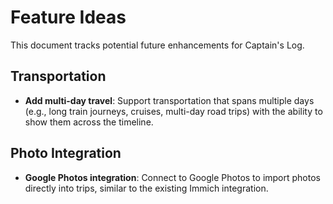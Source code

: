 # Feature Ideas

This document tracks potential future enhancements for Captain's Log.

## Transportation

- **Add multi-day travel**: Support transportation that spans multiple days (e.g., long train journeys, cruises, multi-day road trips) with the ability to show them across the timeline.

## Photo Integration

- **Google Photos integration**: Connect to Google Photos to import photos directly into trips, similar to the existing Immich integration.
